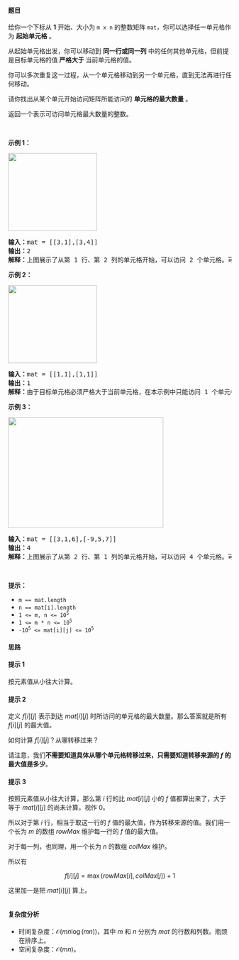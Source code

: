 #### 题目  

<p>给你一个下标从 <strong>1</strong> 开始、大小为 <code>m x n</code> 的整数矩阵 <code>mat</code>，你可以选择任一单元格作为 <strong>起始单元格</strong> 。</p>

<p>从起始单元格出发，你可以移动到 <strong>同一行或同一列</strong> 中的任何其他单元格，但前提是目标单元格的值<strong> 严格大于 </strong>当前单元格的值。</p>

<p>你可以多次重复这一过程，从一个单元格移动到另一个单元格，直到无法再进行任何移动。</p>

<p>请你找出从某个单元开始访问矩阵所能访问的 <strong>单元格的最大数量</strong> 。</p>

<p>返回一个表示可访问单元格最大数量的整数。</p>

<p> </p>

<p><strong>示例 1：</strong></p>

<p><strong><img alt="" src="https://assets.leetcode.com/uploads/2023/04/23/diag1drawio.png" style="width: 200px; height: 176px;"/></strong></p>

<pre><strong>输入：</strong>mat = [[3,1],[3,4]]
<strong>输出：</strong>2
<strong>解释：</strong>上图展示了从第 1 行、第 2 列的单元格开始，可以访问 2 个单元格。可以证明，无论从哪个单元格开始，最多只能访问 2 个单元格，因此答案是 2 。 
</pre>

<p><strong>示例 2：</strong></p>

<p><strong><img alt="" src="https://assets.leetcode.com/uploads/2023/04/23/diag3drawio.png" style="width: 200px; height: 176px;"/></strong></p>

<pre><strong>输入：</strong>mat = [[1,1],[1,1]]
<strong>输出：</strong>1
<strong>解释：</strong>由于目标单元格必须严格大于当前单元格，在本示例中只能访问 1 个单元格。 
</pre>

<p><strong>示例 3：</strong></p>

<p><strong><img alt="" src="https://assets.leetcode.com/uploads/2023/04/23/diag4drawio.png" style="width: 350px; height: 250px;"/></strong></p>

<pre><strong>输入：</strong>mat = [[3,1,6],[-9,5,7]]
<strong>输出：</strong>4
<strong>解释：</strong>上图展示了从第 2 行、第 1 列的单元格开始，可以访问 4 个单元格。可以证明，无论从哪个单元格开始，最多只能访问 4 个单元格，因此答案是 4 。  
</pre>

<p> </p>

<p><strong>提示：</strong></p>

<ul>
	<li><code>m == mat.length </code></li>
	<li><code>n == mat[i].length </code></li>
	<li><code>1 &lt;= m, n &lt;= 10<sup>5</sup></code></li>
	<li><code>1 &lt;= m * n &lt;= 10<sup>5</sup></code></li>
	<li><code>-10<sup>5</sup> &lt;= mat[i][j] &lt;= 10<sup>5</sup></code></li>
</ul>
 
#### 思路  

#### 提示 1

按元素值从小往大计算。

#### 提示 2

定义 $f[i][j]$ 表示到达 $\textit{mat}[i][j]$ 时所访问的单元格的最大数量。那么答案就是所有 $f[i][j]$ 的最大值。

如何计算 $f[i][j]$？从哪转移过来？

请注意，我们**不需要知道具体从哪个单元格转移过来，只需要知道转移来源的 $f$ 的最大值是多少**。

#### 提示 3

按照元素值从小往大计算，那么第 $i$ 行的比 $\textit{mat}[i][j]$ 小的 $f$ 值都算出来了，大于等于 $\textit{mat}[i][j]$ 的尚未计算，视作 $0$。

所以对于第 $i$ 行，相当于取这一行的 $f$ 值的最大值，作为转移来源的值。我们用一个长为 $m$ 的数组 $\textit{rowMax}$ 维护每一行的 $f$ 值的最大值。

对于每一列，也同理，用一个长为 $n$ 的数组 $\textit{colMax}$ 维护。

所以有

$$
f[i][j] = \max(\textit{rowMax}[i], \textit{colMax}[j]) + 1
$$

这里加一是把 $\textit{mat}[i][j]$ 算上。

```go 

```

#### 复杂度分析  

- 时间复杂度：$\mathcal{O}(mn\log (mn))$，其中 $m$ 和 $n$ 分别为 $\textit{mat}$ 的行数和列数。瓶颈在排序上。
- 空间复杂度：$\mathcal{O}(mn)$。
